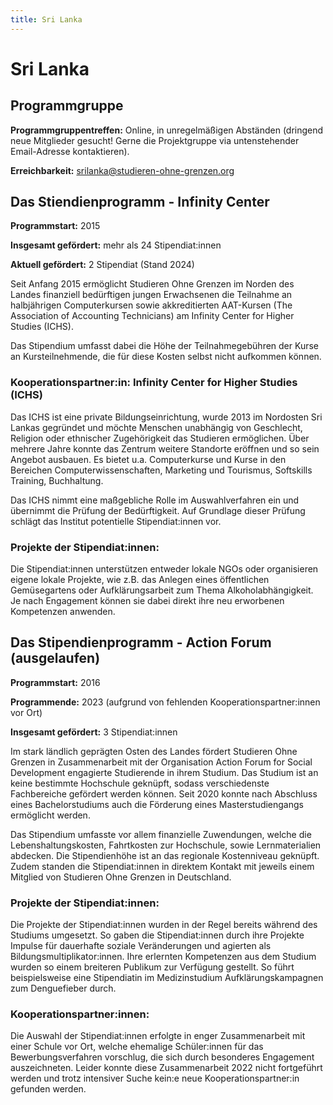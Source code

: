```yaml
---
title: Sri Lanka
---
```


# Sri Lanka

## Programmgruppe

**Programmgruppentreffen:** Online, in unregelmäßigen Abständen (dringend neue Mitglieder gesucht! Gerne die Projektgruppe via untenstehender Email-Adresse kontaktieren).

**Erreichbarkeit:** srilanka@studieren-ohne-grenzen.org

## Das Stiendienprogramm - Infinity Center 

**Programmstart:** 2015

**Insgesamt gefördert:** mehr als 24 Stipendiat:innen

**Aktuell gefördert:** 2 Stipendiat (Stand 2024)

Seit Anfang 2015 ermöglicht Studieren Ohne Grenzen im Norden des Landes finanziell bedürftigen jungen Erwachsenen die Teilnahme an halbjährigen Computerkursen sowie akkreditierten AAT-Kursen (The Association of Accounting Technicians) am Infinity Center for Higher Studies (ICHS). 

Das Stipendium umfasst dabei die Höhe der Teilnahmegebühren der Kurse an Kursteilnehmende, die für diese Kosten selbst nicht aufkommen können. 

### Kooperationspartner:in: Infinity Center for Higher Studies (ICHS)

Das ICHS ist eine private Bildungseinrichtung, wurde 2013 im Nordosten Sri Lankas gegründet und möchte Menschen unabhängig von Geschlecht, Religion oder ethnischer Zugehörigkeit das Studieren ermöglichen. Über mehrere Jahre konnte das Zentrum weitere Standorte eröffnen und so sein Angebot ausbauen. Es bietet u.a. Computerkurse und Kurse in den Bereichen Computerwissenschaften, Marketing und Tourismus, Softskills Training, Buchhaltung. 

Das ICHS nimmt eine maßgebliche Rolle im Auswahlverfahren ein und übernimmt die Prüfung der Bedürftigkeit. Auf Grundlage dieser Prüfung schlägt das Institut potentielle Stipendiat:innen vor.

### Projekte der Stipendiat:innen:
Die Stipendiat:innen unterstützen entweder lokale NGOs oder organisieren eigene lokale Projekte, wie z.B. das Anlegen eines öffentlichen Gemüsegartens oder Aufklärungsarbeit zum Thema Alkoholabhängigkeit. Je nach Engagement können sie dabei direkt ihre neu erworbenen Kompetenzen anwenden.

## Das Stipendienprogramm - Action Forum (ausgelaufen)

**Programmstart:** 2016

**Programmende:** 2023 (aufgrund von fehlenden Kooperationspartner:innen vor Ort)

**Insgesamt gefördert:** 3 Stipendiat:innen

Im stark ländlich geprägten Osten des Landes fördert Studieren Ohne Grenzen in Zusammenarbeit mit der Organisation Action Forum for Social Development engagierte Studierende in ihrem Studium. Das Studium ist an keine bestimmte Hochschule geknüpft, sodass verschiedenste Fachbereiche gefördert werden können. Seit 2020 konnte nach Abschluss eines Bachelorstudiums auch die Förderung eines Masterstudiengangs ermöglicht werden.

Das Stipendium umfasste vor allem finanzielle Zuwendungen, welche die
Lebenshaltungskosten, Fahrtkosten zur Hochschule, sowie Lernmaterialien abdecken. Die Stipendienhöhe ist an das regionale Kostenniveau geknüpft. Zudem standen die Stipendiat:innen in direktem Kontakt mit jeweils einem Mitglied von Studieren Ohne Grenzen in Deutschland.

### Projekte der Stipendiat:innen:
Die Projekte der Stipendiat:innen wurden in der Regel bereits während des Studiums umgesetzt. So gaben die Stipendiat:innen durch ihre Projekte Impulse für dauerhafte soziale Veränderungen und agierten als Bildungsmultiplikator:innen. Ihre erlernten Kompetenzen aus dem Studium wurden so einem breiteren Publikum zur Verfügung gestellt. So führt beispielsweise eine Stipendiatin im Medizinstudium Aufklärungskampagnen zum Denguefieber durch.

### Kooperationspartner:innen:
Die Auswahl der Stipendiat:innen erfolgte in enger Zusammenarbeit mit einer Schule vor Ort, welche ehemalige Schüler:innen für das Bewerbungsverfahren vorschlug, die sich durch besonderes Engagement auszeichneten. Leider konnte diese Zusammenarbeit 2022 nicht fortgeführt werden und trotz intensiver Suche kein:e neue Kooperationspartner:in gefunden werden. 

